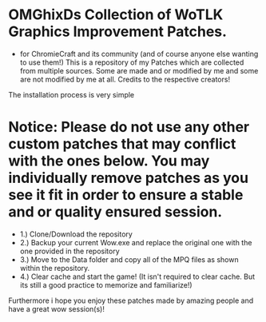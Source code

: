 # OMGhixDs Collection of WoTLK Graphics Improvement Patches.
- for ChromieCraft and its community (and of course anyone else wanting to use them!)
This is a repository of my Patches which are collected from multiple sources. Some are made and or modified by me and some are not modified by me at all. Credits to the respective creators!

The installation process is very simple

# Notice: Please do not use any other custom patches that may conflict with the ones below. You may individually remove patches as you see it fit in order to ensure a stable and or quality ensured session.

- 1.) Clone/Download the repository
- 2.) Backup your current Wow.exe and replace the original one with the one provided in the repository
- 3.) Move to the Data folder and copy all of the MPQ files as shown within the repository.
- 4.) Clear cache and start the game! (It isn't required to clear cache. But its still a good practice to memorize and familiarize!)

Furthermore i hope you enjoy these patches made by amazing people and have a great wow session(s)!
